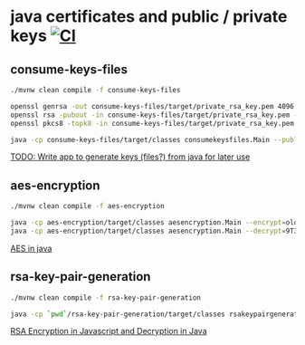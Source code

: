 # java certificates and public / private keys [![CI](https://github.com/daggerok/java-rsa-pem-pkcs8-pk8-public-private-keys/workflows/CI/badge.svg)](https://github.com/daggerok/java-rsa-pem-pkcs8-pk8-public-private-keys/actions)

## consume-keys-files

```bash
./mvnw clean compile -f consume-keys-files

openssl genrsa -out consume-keys-files/target/private_rsa_key.pem 4096
openssl rsa -pubout -in consume-keys-files/target/private_rsa_key.pem -out consume-keys-files/target/public_key.pem
openssl pkcs8 -topk8 -in consume-keys-files/target/private_rsa_key.pem -inform pem -out consume-keys-files/target/private_key.pem -outform pem -nocrypt

java -cp consume-keys-files/target/classes consumekeysfiles.Main --public=consume-keys-files/target/public_key.pem --private=./consume-keys-files/target/private_key.pem
```

[TODO: Write app to generate keys (files?) from java for later use](https://www.devglan.com/java8/rsa-encryption-decryption-java)

## aes-encryption

```bash
./mvnw clean compile -f aes-encryption

java -cp aes-encryption/target/classes aesencryption.Main --encrypt=ololo
java -cp aes-encryption/target/classes aesencryption.Main --decrypt=9T3d2eg/O8ntHYO1UXdDZg==
```

[AES in java](https://www.devglan.com/corejava/java-aes-encypt-decrypt)

## rsa-key-pair-generation

```bash
./mvnw clean compile -f rsa-key-pair-generation

java -cp `pwd`/rsa-key-pair-generation/target/classes rsakeypairgeneration.Main --keySize=1024
```

[RSA Encryption in Javascript and Decryption in Java](https://www.devglan.com/spring-mvc/rsa-encryption-in-javascript-and-decryption-in-java)
